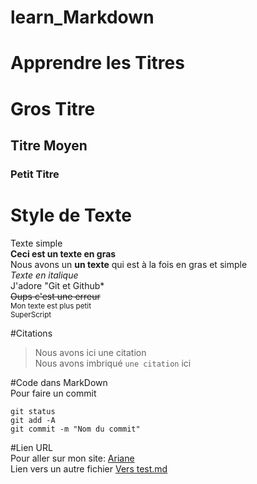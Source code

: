 # learn_Markdown

# Apprendre les Titres
# Gros Titre
## Titre Moyen
### Petit Titre

# Style de Texte
Texte simple  
**Ceci est un texte en gras**  
Nous avons un __un texte__ qui est à la fois en gras et simple  
*Texte en italique*  
J'adore "Git et Github*  
~~Oups c'est une erreur~~  
<sub>Mon texte est plus petit</sub>  
<sup>SuperScript</sup>  

#Citations  
>Nous avons ici une citation  
Nous avons imbriqué `une citation` ici

#Code dans MarkDown  
Pour faire un commit  
```  
git status  
git add -A  
git commit -m "Nom du commit"  
``` 
#Lien URL  
Pour aller sur mon site: [Ariane](https://ariane-portail.open-xerox.com/)  
Lien vers un autre fichier [Vers test.md](test.md)
